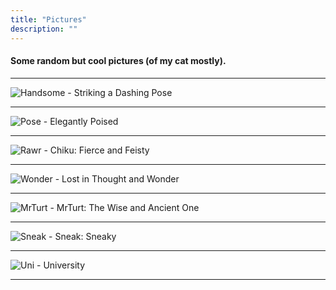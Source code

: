 ```yaml
---
title: "Pictures"
description: ""
---
```




#### Some random but cool pictures (of my cat mostly).

* * * * *

![Handsome](/pics/chikuhandsome.jpg) - Striking a Dashing Pose

* * * * *


![Pose](/pics/chikupose.jpg) - Elegantly Poised

* * * * *

![Rawr](/pics/chikurawr.jpg) - Chiku: Fierce and Feisty

* * * * *

![Wonder](/pics/chikuwonder.jpg) - Lost in Thought and Wonder

* * * * *

![MrTurt](/pics/mrturt.jpg) - MrTurt: The Wise and Ancient One

* * * * *

![Sneak](/pics/sneak.jpg) - Sneak: Sneaky

* * * * *

![Uni](/pics/uni.jpg) - University

* * * * *






